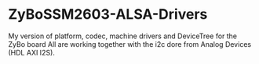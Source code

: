 # ZyBoSSM2603-ALSA-Drivers
My version of platform, codec, machine drivers and DeviceTree for the ZyBo board
All are working together with the i2c dore from Analog Devices (HDL AXI I2S).
